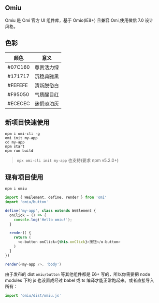 ## Omiu 

Omiu 是 Omi 官方 UI 组件库，基于 Omio(IE8+) 且兼容 Omi,使用微信 7.0 设计风格。

## 色彩

|  **颜色**  | **意义**  |
| ------------- |:-------------:|
| #07C160  | 尊贵活力绿 | 
| #171717  | 沉稳典雅黑 |   
| #FEFEFE  | 清新脱俗白 |   
| #F95050  | 气质醒目红 |   
| #ECECEC  | 迷惘淡泊灰 |   

## 新项目快速使用

```
npm i omi-cli -g             
omi init my-app   
cd my-app           
npm start                     
npm run build    
```

> `npx omi-cli init my-app` 也支持(要求 npm v5.2.0+)

## 现有项目使用

```js
npm i omiu
```

```js
import { WeElement, define, render } from 'omi'
import 'omiu/button'

define('my-app', class extends WeElement {
  onClick = () => {
    console.log('Hello omiu!');
  }

  render() {
    return (
      <o-button onClick={this.onClick}>按钮</o-button>
    )
  }
})

render(<my-app />, 'body')
```

由于发布的 dist `omiu/button` 等其他组件都是 E6+ 写的，所以你需要把 node modules 下的 js 也设置成经过 babel 或 ts 编译才能正常跑起来。或者直接导入所有：

```js
import 'omiu/dist/omiu.js'
```